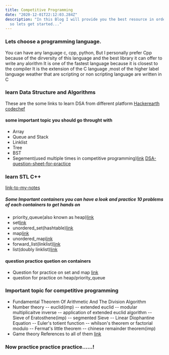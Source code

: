 ```yaml
---
title: Competitive Programming
date: "2020-12-01T22:12:03.284Z"
description: "In this Blog I will provide you the best resource in order to become good programmer \n
  so lets get started..."
---
```


### Lets choose a programming language. 
You can have any language c, cpp, python,
But I personally prefer Cpp because of the dirversity of this language and the best library it can offer to write any alorithm
It is one of the fastest language because it is closest to the compiler
It is the extension of the C language ,most of the higher label language weather that are scripting or non scripting language are written in C

### learn Data Structure and Algorithms
These are the some links to learn DSA from different platform
[Hackerearth](https://www.hackerearth.com/practice/data-structures/arrays/1-d/tutorial/)
[codechef](https://www.codechef.com/certification/data-structures-and-algorithms/prepare#advanced)
#### some important topic you should go throught with 
- Array
- Queue and Stack
- Linklist
- Tree
- BST
- Segement(used multiple times in competitive programming)[link](https://youtu.be/FR5d4V7Z9SE)
[DSA-question-sheet-for-practice](https://drive.google.com/file/d/1zItzJ8d69l2ypDJvnLv12N68SibTTQ3D/view?usp=sharing)

### learn STL C++
[link-to-my-notes](https://docs.google.com/document/d/1u4vM0wm5YjGiSmBvtDtX2ZXjZK9eBxKgCvoLT907K5c/edit?usp=sharing)
##### Some Important containers you can have a look and practice 10 problems of each containers to get hands on

- priority_queue(also known as heap)[link](https://www.geeksforgeeks.org/priority-queue-in-cpp-stl/)
- set[link](https://www.geeksforgeeks.org/set-in-cpp-stl/)
- unordered_set(hashtable)[link]()
- map[link](https://www.geeksforgeeks.org/map-associative-containers-the-c-standard-template-library-stl/)
- unordered_map[link]()
- forward_list(linklist)[link](https://www.geeksforgeeks.org/forward-list-c-set-1-introduction-important-functions/)
- list(doubly linklist)[link](https://www.geeksforgeeks.org/list-cpp-stl/)

#### question practice quetion on containers
- Question for practice  on set and map [link](https://drive.google.com/file/d/161UjawImMTDUjdPAj53We_q_DluKsOAF/view?usp=sharing)
- question  for practice on heap/priority_queue

### Important topic for competitive programming
- Fundamental Theorem Of Arithmetic And The Division Algorithm
- Number theory
-- euclid(imp)
-- extended euclid
-- modular multiplicaitve inverse
-- application of extended euclid algorithm
-- Sieve of Eratosthene(imp)
-- segmented Sieve
-- Linear Diophantine Equation
-- Euler's totient function
-- whilson's theorem or factorial modulo
-- Fermat's little theorem 
-- chinese remainder theorem(imp)
- Game theory
References to all of them [link](https://cp-algorithms.com/)


### Now practice practice practice......!
